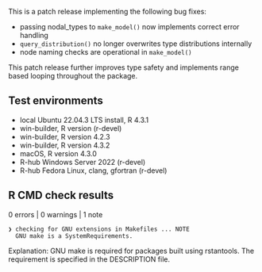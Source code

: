 This is a patch release implementing the following bug fixes:

* passing nodal_types to `make_model()` now implements correct error handling 
* `query_distribution()` no longer overwrites type distributions internally 
* node naming checks are operational in `make_model()`

This patch release further improves type safety and implements range based
looping throughout the package. 

## Test environments

* local Ubuntu 22.04.3 LTS install, R 4.3.1
* win-builder, R version (r-devel)
* win-builder, R version 4.2.3
* win-builder, R version 4.3.2
* macOS, R version 4.3.0
* R-hub Windows Server 2022 (r-devel)
* R-hub Fedora Linux, clang, gfortran (r-devel)

## R CMD check results

0 errors | 0 warnings | 1 note

```
❯ checking for GNU extensions in Makefiles ... NOTE
  GNU make is a SystemRequirements.
```
Explanation: GNU make is required for packages built using rstantools. The requirement is specified in the DESCRIPTION file.



